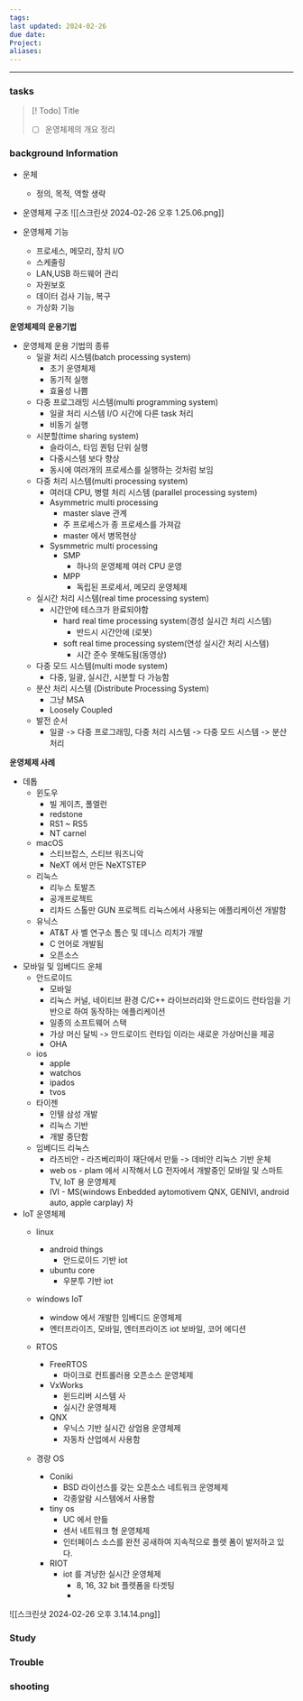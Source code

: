 ```yaml
---
tags: 
last updated: 2024-02-26
due date: 
Project: 
aliases:
---
```

--- 
### tasks

> [! Todo] Title
> - [ ] 운영체제의 개요 정리
>

### background Information

- 운체
	- 정의, 목적, 역할 생략
- 운영체제 구조
	![[스크린샷 2024-02-26 오후 1.25.06.png]]

- 운영체제 기능
	- 프로세스, 메모리, 장치 I/O
	- 스케줄링
	- LAN,USB 하드웨어 관리
	- 자원보호
	- 데이터 검사 기능, 복구
	- 가상화 기능
	
**운영체제의 운용기법**
- 운영체제 운용 기법의 종류
	- 일괄 처리 시스템(batch processing system)
		- 초기 운영체제
		- 동기적 실행
		- 효율성 나쁨
	- 다중 프로그래밍 시스템(multi programming system)
		- 일괄 처리 시스템 I/O 시간에 다른 task 처리
		- 비동기 실행
	- 시분할(time sharing system)
		- 슬라이스, 타임 퀀텀 단위 실행 
		- 다중시스템 보다 향상
		- 동시에 여러개의 프로세스를 실행하는 것처럼 보임
	- 다중 처리 시스템(multi processing system)
		- 여러대 CPU, 병렬 처리 시스템 (parallel processing system)
		- Asymmetric multi processing 
			- master slave 관계
			- 주 프로세스가 종 프로세스를 가져감
			- master 에서 병목현상
		- Sysmmetric multi processing 
			- SMP
				- 하나의 운영체제 여러 CPU 운영
			- MPP
				- 독립된 프로세서, 메모리 운영체제
	- 실시간 처리 시스템(real time processing system)
		- 시간안에 테스크가 완료되야함
			- hard real time processing system(경성 실시간 처리 시스템)
				- 반드시 시간안에 (로봇)
			- soft real time processing system(연성 실시간 처리 시스템)
				- 시간 준수 못해도됨(동영상)
	- 다중 모드 시스템(multi mode system)
		- 다중, 일괄, 실시간, 시분할 다 가능함
	- 분산 처리 시스템 (Distribute Processing System)
		- 그냥 MSA
		- Loosely Coupled
	- 발전 순서 
		- 일괄 -> 다중 프로그래밍, 다중 처리 시스템 -> 다중 모드 시스템 -> 분산처리
		
	
**운영체제 사례**
- 데톱
	- 윈도우
		- 빌 게이츠, 폴엘런
		- redstone
		- RS1 ~ RS5
		- NT carnel
	- macOS
		- 스티브잡스, 스티브 워즈니악
		- NeXT 에서 만든 NeXTSTEP
	- 리눅스
		- 리누스 토발즈
		- 공개프로젝트
		- 리차드 스톨만 GUN 프로젝트 리눅스에서 사용되는 에플리케이션 개발함
	- 유닉스
		- AT&T 사 벨 연구소 톰슨 및 데니스 리치가 개발
		- C 언어로 개발됨
		- 오픈소스
- 모바일 및 임베디드 운체
	- 안드로이드
		- 모바일
		- 리눅스 커널, 네이티브 환경 C/C++ 라이브러리와 안드로이드 런타임을 기반으로 하여 동작하는 에플리케이션
		- 일종의 소프트웨어 스택
		- 가상 머신 달빅 -> 안드로이드 런타임 이라는 새로운 가상머신을 제공
		- OHA
	- ios
		- apple
		- watchos
		- ipados
		- tvos
	- 타이젠
		- 인텔 삼성 개발
		- 리눅스 기반
		- 개발 중단함
	- 임베디드 리눅스 
		- 라즈비안 - 라즈베리파이 재단에서 만듦 -> 데비안 리눅스 기반 운체 
		- web os - plam 에서 시작해서 LG 전자에서 개발중인 모바일 및 스마트 TV, IoT 용 운영체제
		- IVI - MS(windows Enbedded aytomotivem QNX, GENIVI, android auto, apple carplay) 차
- IoT 운영체제
	- linux
		- android things
			- 안드로이드 기반 iot
		- ubuntu core
			- 우분투 기반 iot
	- windows IoT
		- window 에서 개발한 임베디드 운영체제
		- 엔터프라이즈, 모바일, 엔터프라이즈 iot 보바일, 코어 에디션
	- RTOS
		- FreeRTOS
			- 마이크로 컨트롤러용 오픈소스 운영체제
		- VxWorks
			- 윈드리버 시스템 사
			- 실시간 운영체제
		- QNX
			- 우닉스 기반 실시간 상엄용 운영체제
			- 자동차 산업에서 사용함
			
	- 경량 OS
		- Coniki
			- BSD 라이선스를 갖는 오픈소스 네트워크 운영체제
			- 각종알람 시스템에서 사용함
		- tiny os
			- UC 에서 만듦 
			- 센서 네트워크 형 운영체제
			- 인터페이스 소스를 완전 공새하여 지속적으로 플렛 폼이 발저하고 있다.
		- RIOT
			- iot 를 겨냥한 실시간 운영체제
				- 8, 16, 32 bit 플렛폼을 타겟팅
				- 
		

![[스크린샷 2024-02-26 오후 3.14.14.png]]



### Study



### Trouble





### shooting
